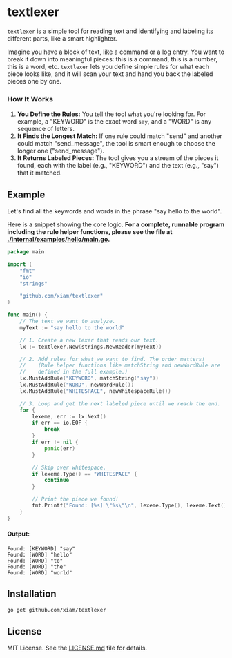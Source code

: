 # textlexer

`textlexer` is a simple tool for reading text and identifying and labeling its
different parts, like a smart highlighter.

Imagine you have a block of text, like a command or a log entry. You want to
break it down into meaningful pieces: this is a command, this is a number, this
is a word, etc. `textlexer` lets you define simple rules for what each piece
looks like, and it will scan your text and hand you back the labeled pieces one
by one.

### How It Works

1.  **You Define the Rules:** You tell the tool what you're looking for. For
    example, a "KEYWORD" is the exact word `say`, and a "WORD" is any sequence
    of letters.
2.  **It Finds the Longest Match:** If one rule could match "send" and another
    could match "send_message", the tool is smart enough to choose the longer
    one ("send_message").
3.  **It Returns Labeled Pieces:** The tool gives you a stream of the pieces it
    found, each with the label (e.g., "KEYWORD") and the text (e.g., "say")
    that it matched.

## Example

Let's find all the keywords and words in the phrase "say hello to the world".

Here is a snippet showing the core logic. **For a complete, runnable program
including the rule helper functions, please see the file at
[./internal/examples/hello/main.go](`internal/examples/hello/main.go`).**

```go
package main

import (
	"fmt"
	"io"
	"strings"

	"github.com/xiam/textlexer"
)

func main() {
	// The text we want to analyze.
	myText := "say hello to the world"

	// 1. Create a new lexer that reads our text.
	lx := textlexer.New(strings.NewReader(myText))

	// 2. Add rules for what we want to find. The order matters!
	//    (Rule helper functions like matchString and newWordRule are
	//    defined in the full example.)
	lx.MustAddRule("KEYWORD", matchString("say"))
	lx.MustAddRule("WORD", newWordRule())
	lx.MustAddRule("WHITESPACE", newWhitespaceRule())

	// 3. Loop and get the next labeled piece until we reach the end.
	for {
		lexeme, err := lx.Next()
		if err == io.EOF {
			break
		}
		if err != nil {
			panic(err)
		}

		// Skip over whitespace.
		if lexeme.Type() == "WHITESPACE" {
			continue
		}

		// Print the piece we found!
		fmt.Printf("Found: [%s] \"%s\"\n", lexeme.Type(), lexeme.Text())
	}
}
```

#### Output:

```
Found: [KEYWORD] "say"
Found: [WORD] "hello"
Found: [WORD] "to"
Found: [WORD] "the"
Found: [WORD] "world"
```

## Installation

```sh
go get github.com/xiam/textlexer
```

## License

MIT License. See the [LICENSE.md](LICENSE) file for details.
